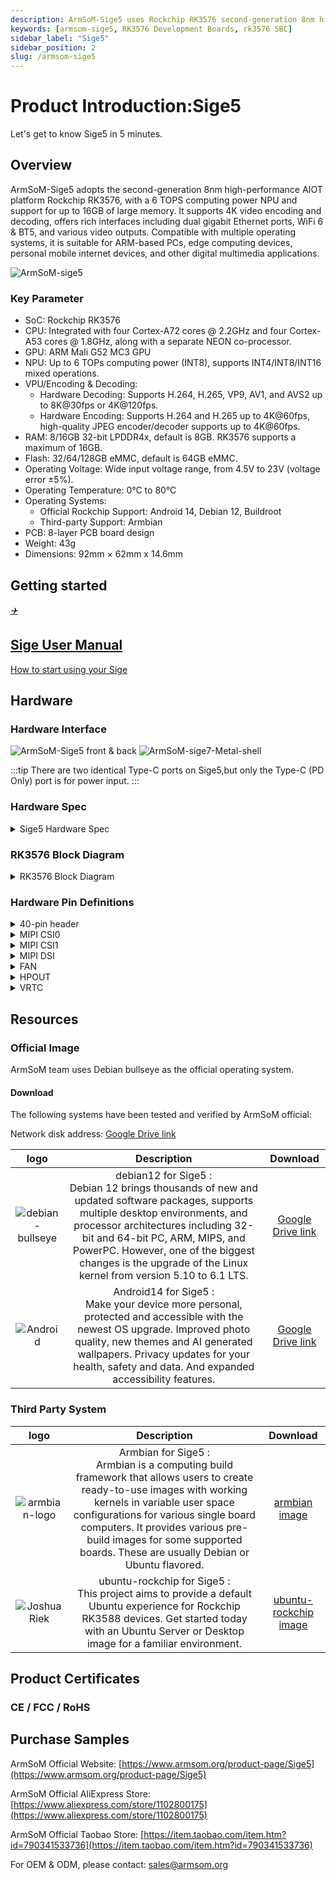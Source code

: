 ```yaml
---
description: ArmSoM-Sige5 uses Rockchip RK3576 second-generation 8nm high-performance AIOT platform, 6 TOPS computing power NPU, and can be equipped with up to 16GB of large memory. Supports 8K video encoding and decoding, has rich interfaces, supports dual Gigabit network ports, WIFI6/BT5.
keywords: [armsom-sige5, RK3576 Development Boards, rk3576 SBC]
sidebar_label: "Sige5"
sidebar_position: 2
slug: /armsom-sige5
---
```


# Product Introduction:Sige5

Let's get to know Sige5 in 5 minutes.

 ## Overview

ArmSoM-Sige5 adopts the second-generation 8nm high-performance AIOT platform Rockchip RK3576, with a 6 TOPS computing power NPU and support for up to 16GB of large memory. It supports 4K video encoding and decoding, offers rich interfaces including dual gigabit Ethernet ports, WiFi 6 & BT5, and various video outputs. Compatible with multiple operating systems, it is suitable for ARM-based PCs, edge computing devices, personal mobile internet devices, and other digital multimedia applications.

![ArmSoM-sige5](/img/sige/sige5.png)

### Key Parameter

- SoC: Rockchip RK3576
- CPU: Integrated with four Cortex-A72 cores @ 2.2GHz and four Cortex-A53 cores @ 1.8GHz, along with a separate NEON co-processor.
- GPU: ARM Mali G52 MC3 GPU
- NPU: Up to 6 TOPs computing power (INT8), supports INT4/INT8/INT16 mixed operations.
- VPU/Encoding & Decoding:
  - Hardware Decoding: Supports H.264, H.265, VP9, AV1, and AVS2 up to 8K@30fps or 4K@120fps.
  - Hardware Encoding: Supports H.264 and H.265 up to 4K@60fps, high-quality JPEG encoder/decoder supports up to 4K@60fps.
- RAM: 8/16GB 32-bit LPDDR4x, default is 8GB. RK3576 supports a maximum of 16GB.
- Flash: 32/64/128GB eMMC, default is 64GB eMMC.
- Operating Voltage: Wide input voltage range, from 4.5V to 23V (voltage error ±5%).
- Operating Temperature: 0°C to 80°C
- Operating Systems:
  - Official Rockchip Support: Android 14, Debian 12, Buildroot
  - Third-party Support: Armbian
- PCB: 8-layer PCB board design
- Weight: 43g
- Dimensions: 92mm × 62mm x 14.6mm


## Getting started

<a href="./sige-family-started" class="card-link">
    <div class="card">
        <div class="icon">
            <i>✈️</i>
        </div>
        <div class="content">
            <h2>Sige User Manual</h2>
            <p>How to start using your Sige</p>
        </div>
    </div>
</a>

## Hardware

### Hardware Interface

![ArmSoM-Sige5 front & back](/img/sige/sige5-layout.jpg)
![ArmSoM-sige7-Metal-shell](/img/sige/sige7-Metal-shell.jpeg)


:::tip
There are two identical Type-C ports on Sige5,but only the Type-C (PD Only) port is for power input.
:::

### Hardware Spec

<details>
    <summary>
        Sige5 Hardware Spec
    </summary>
   
<table>
    <thead>
        <tr>
            <th>Category</th>
            <th>Functional Parameters</th>
        </tr>
    </thead>
    <tbody align="left">
        <tr>
            <th>SOC</th>
            <th><li>RockChip RK3576</li></th>
        </tr>
       <tr>
             <th>CPU</th>
             <th><li>RK3576 Quad-core Cortex-A72@ 2.2GHz and Quad-core Cortex-A53@ 1.8GHz, 8nm process</li></th>
         </tr>
         <tr>
             <th>GPU</th>
             <th><li>ARM Mali G52 MC3 GPU</li><li>Fully compatible with OpenGL ES 1.1, 2.0 and 3.2, OpenCL up to 2.0 and Vulkan 1.1</li><li>Dedicated 2D hardware engine with MMU will maximize Improves display performance and provides very smooth operation. </li></th>
         </tr>
         <tr>
             <th>NPU</th>
             <th><li>6 TOPS@INT8</li><li>Supports INT4, INT8, INT16, FP16, BF16 and TF32 hybrid operations</li><li>Supports deep learning frameworks: TensorFlow, Caffe, Tflite, Pytorch , Onnx NNAndroid NN, etc. </li></th>
         </tr>
         <tr>
            <th>VPU/Codec</th>
            <th><li>video decoder supports H.264, H.265, VP9, AV1 and AVS2 etc. up to 8K@30fps or4K@120fps</li><li>video encoder supports H.264 and H.265 up to 4K@60fps, high-qualityJPEG encoder/decoder supports up to 4K@60fps</li></th>
        </tr>
         <tr>
            <th>ISP</th>
            <th><li>1 channel ISP, 16 million pixels</li></th>
        </tr>
       <tr >
            <th>RAM</th>
            <th><li>8GB/16GB（max 16GB ）64bit LPDDR4/LPDDR4x，default 8GB LPDDR4x</li></th>
        </tr>
        <tr >
            <th>Flash</th>
            <th><li>32GB/128GB eMMC，default 64GB eMMC</li><li>Supports MicroSD card expansion</li></th>
        </tr>
        <tr>
            <th>PCIe</th>
            <th><li>1x M.2 Key M interface (PCIe 2.0, 1-lane), expandable SSD: Type 2280/2260/2242/2230, currently defaulting to 2280</li></th>
        </tr>
        <tr>
            <th>Network</th>
            <th>
                <li>2x Gigabit Ethernet port</li>
                <li>Onboard IEEE 802.11a/b/g/n/ac/ax WIFI6 and BT5 (rtl8852bs)</li>
            </th>
        </tr>
        <tr>
            <th>Video Output</th>
            <th><li>1x HDMI OUT2.1, supports 4K@120fps</li><li> 1x MIPI DSI, maximum resolution up to 2K@60fps</li><li>1x DP1.4, maximum resolution up to 4K@120fps </li></th>
        </tr>
        
        <tr>
            <th>Video In</th>
            <th><li>2x 4-lane MIPI CSI, up to 2.5Gbps per lane</li></th>
        </tr>
        <tr>
            <th>Audio</th>
            <th>
                <li>1x HDMI audio output</li>
                <li>1x HP-OUT audio output</li>
            </th>
        </tr>
        <tr>
            <th>USB Ports</th>
            <th>
                <li>2x USB2.0, supports High-Speed (480Mbps), Full-Speed (12Mbps), and Low-Speed (1.5Mbps) modes</li>
                <li>1x USB Type-C 2.0, supports OTG, supports high-speed (480Mbps), full-speed (12Mbps) and low-speed (1.5Mbps) modes</li>
            </th>
        </tr>
        <tr>
            <th>40-pin</th>
            <th>
                <li>Compatible with Raspberry Pi 40-pin GPIO, supports various accessory peripherals</li>
                <li>Supports UART/SPI/I2C/I2S/PWM/5V Power/3.3V Power</li>
            </th>
        </tr>
        <tr>
            <th>Other</th>
            <th><li>1x 5V fan interface</li><li>1x battery connector for low power RTC chip LK8563S </li><li>2x LEDs - green LED blinks on system start, red LED user controllable</li></th>
        </tr>
        <tr>
            <th>Power Input</th>
            <th><li>USB Type-C PD 2.0, 9V/2A, 12V/2A, 15V/2A</li></th>
        </tr>
        <tr>
            <th>Buttons</th>
            <th><li>1x PWRON button for sleep/wake</li><li>1x Reset button for reboot</li><li>1x Maskrom button for maskrom burn-in mode</li></th>
        </tr>
        <tr>
            <th>OS Support</th>
            <th><li>Official：Android 14.0，Debian12，Buildroot</li><li>3rd Party：Armbian</li></th>
        </tr>
       <tr>
            <th>Dimensions</th>
            <th><li>92 mm x 62mm</li></th>
        </tr>
        <tr>
            <th>Operating temperature</th>
            <th><li>0℃ ~ 80℃</li></th>
        </tr>
    </tbody>
</table>
</details>

### RK3576 Block Diagram
<details>
    <summary>
        RK3576 Block Diagram
    </summary>
    <img
  src="/img/sige/rk3576.png"
  alt="rk3576 block diagram"
  className="session-details-live-video"/>
</details>

### Hardware Pin Definitions

<details>
    <summary>
        40-pin header
    </summary>
   <div className='gpio_style'>

| GPIO number |  Function |   Pin    |  Pin     |  Function  | GPIO number |
| :-----------: | :-------------: | :--------: | :--------: | :--------: | :------------: | 
|             |   +3.3V   | <div className='red'>1</div>  |  <div className='red'>2</div>   |   +5.0V  |    |
|111|  I2C4_SDA_M3 /UART3_CTSN_M1/UART2_RX_M2/GPIO3_B7_d/| <div className='green'>3</div> | <div className='red'>4</div>   |  +5.0V  |   |  |
| 112 | I2C4_SCL_M3/UART3_RTSN_M1 /UART2_TX_M2/GPIO3_C0_d |  <div className='green'>5</div>  | <div className='black'>6</div>  |  GND    |  |     |
| 100  | PWM1_CH0_M3 / SPI2_CLK_M2 /  UART1_CTSN_M2 / GPIO3_A4_d  |  <div className='green'>7</div>  | <div className='green'>8</div>  |   GPIO0_D4_u / <div className='orange-txt'>UART0_TX_M0_PORT</div> / JTAG_TCK_M1|    28  |
| | GND| <div className='black'>9</div> | <div className='green'>10</div> | GPIO0_B6/<div className='orange-txt'>UART0_RX_M0</div>/JTAG_TMS_M1  |14 |
|  |   | <div className='green'>11</div>  | <div className='green'>12</div> |  SAI0_SCLK_M1  /  SPI0_CSN0_M0 / I2C3_SCL_M1  / GPIO0_C6_d |     22     |
||   | <div className='green'>13</div>  | <div className='black'>14</div> |    GND     |             |
||   | <div className='green'>15</div>  | <div className='green'>16</div> |  I2C8_SDA_M2 / UART7_RX_M0  / SAI0_LRCK_M0 /  GPIO2_B7_d |     79     |
| |   +3.3V   | <div className='red'>17</div> | <div className='green'>18</div> | I2C8_SCL_M2 / UART7_TX_M0 /  GPIO2_B6_d |    78     |
|149| SPI4_MOSI_M0 / PWM2_CH5_M1 /UART6_RX_M3 / I2C3_SDA_M3/GPIO4_C5_d | <div className='green'>19</div>  | <div className='black'>20</div> |    GND |  |
|150| PWM2_CH2_M1/CAN1_TX_M1 /SPI4_MISO_M0/I2C6_SCL_M3 / GPIO4_C6_d| <div className='green'>21</div>| <div className='green'>22</div> | SARADC_VIN4  |   |
|151| PWM2_CH3_M1/CAN1_RX_M1/SPI4_CLK_M0/I2C6_SDA_M3/ GPIO4_C7_d | <div className='green'>23</div>  | <div className='green'>24</div> |  PWM2_CH6_M1 /  UART6_TX_M3  /SPI4_CSN0_M0/ GPIO4_C4_d |     148      |
| |   GND    | <div className='black'>25</div>  | <div className='green'>26</div> |   |    |
| 104 | PWM0_CH0_M3 / SPI2_MOSI_M2 / UART10_RX_M0 / GPIO3_B0_d  |  <div className='green'>27</div>  | <div className='green'>28</div>  |  GPIO2_D6_D/PWM2_CH6_M2 / UART9_RTSN_M0  |
|119| GPIO3_C7_D / UART8_RTSN_M0 | <div className='green'>29</div>  | <div className='black'>30</div> |    GND     |  |             |
|128| GPIO3_D4_D/ I2C3_SCL_M2 / SPI3_CLK_M1 / UART5_RX_M0 | <div className='green'>31</div>  | <div className='green'>32</div> |  |    |
|95| PWM2_CH7_M2/SPI3_CSN1_M0/UART9_CTSN_M0/SPDIF_TX0_M2/GPIO2_D7_d  | <div className='green'>33</div>  | <div className='black'>34</div> | GND  | |
|20| PWM0_CH0_M0/UART10_TX_M2/PDM0_CLK0_M0/SAI0_MCLK_M1/GPIO0_C4_d| <div className='green'>35</div> | <div className='green'>36</div> |SPI0_CLK_M0/I2C3_SDA_M1/SAI0_LRCK_M1/GPIO0_C7_d|23|
|96|I2C7_SCL_M1/SPI3_CLK_M0/ UART3_TX_M0/ GPIO3_A0_d D | <div className='green'>37</div>  | <div className='green'>38</div> | SPI0_MOSI_M0/PDM0_SDI0_M0/SAI0_SDI0_M1/GPIO0_D0_d | 24|
| | GND | <div className='black'>39</div>  | <div className='green'>40</div> |  I3C0_SDA_PU_M0/UART10_RX_M2/ DP_HPDIN_M1/ SAI0_SDO0_M1 / GPIO0_C5_d | 21|

</div>
</details>

<details>
    <summary>
        MIPI CSI0
    </summary>
0.5mm FPC connector(J12)

|Pin |   MIPI-CSI |   描述   |
 :--------: | :---------------------: | :--------: | 
|1,4,7,10,13,16,24,25,26,27,32,33        |  GND       |   Power Ground &  Signal Ground |
|2     | MIPI_DPHY_CSI1_RX_D3N   |     MIPI RX Lane3 iuput N |
|3     | MIPI_DPHY_CSI1_RX_D3P   |   MIPI RX Lane3 iuput P |
|5     | MIPI_DPHY_CSI1_RX_D2N |   MIPI RX Lane2 iuput N |
|6     | MIPI_DPHY_CSI1_RX_D2P|   MIPI RX Lane2 iuput P |
|8     | MIPI_DPHY_CSI2_RX_CLKN|   MIPI RX Clock iuput N |
|9     | MIPI_DPHY_CSI2_RX_CLKP |   MIPI RX Clock iuput P |
|11    |  MIPI_DPHY_CSI1_RX_D1N |   MIPI RX Lane1 iuput N |
|12    | MIPI_DPHY_CSI1_RX_D1P |   MIPI RX Lane1 iuput P |
|14    | MIPI_DPHY_CSI1_RX_D0N|    MIPI RX Lane0 iuput N |
|15    | MIPI_DPHY_CSI1_RX_D0P |    MIPI RX Lane0 iuput P |
|17    | MIPI_DPHY_CSI1_RX_CLKN|   MIPI RX Clock iuput N |
|18    | MIPI_DPHY_CSI1_RX_CLKP|  MIPI RX Clock iuput P |
|19    | MIPI_CSI1_RX_XVS        |    |
|20    | MIPI_DPHY_CSI2_CAM_CLKOUT_CON |    1.8V, CLock ouput for Sensor |
|21    | MIPI_CSI1_RX_XHS        |    |
|22    | MIPI_DPHY_CSI1_CAM_CLKOUT |   1.8V, CLock ouput for Sensor |
|23    | MIPI_DPHY_CSI1_PDN_H(GPIO3_D0) |    1.8V, GPIO |
|24    | I2C5_SCL_M3_MIPI_CSI1 |   1.8V, I2C Clock, pulled up to 1.8V with 2.2K on sige5 |
|25    | I2C5_SDA_M3_MIPI_CSI1 |  1.8V, I2C Clock, pulled up to 1.8V with 2.2K on sige5 |
|26    | MIPI_DPHY_CSI2_PDN_H(GPIO3_C7)|  1.8V, GPIO |
|27    | MIPI_DPHY_CSI1/2_RST(GPIO3_C6)|   3.3V, GPIO |
|28,29 | VCC_RX|   3.3V Power ouput |
|30,31 | VCC_5V0|   5V Power ouput |
</details>

<details>
    <summary>
        MIPI CSI1
    </summary>
0.5mm FPC connector(J25)

|Pin |   MIPI-CSI |   Description   |
|:--------: | :---------------------: | :--------: | 
|1,4,7,10,13,16,24,25,26,27,32,33        |  GND       |   Power Ground &  Signal Ground |
|2     | MIPI_DPHY_CSI1_RX_D3N   |     MIPI RX Lane3 iuput N |
|3     | MIPI_DPHY_CSI1_RX_D3P                  |   MIPI RX Lane3 iuput P |
|5          | MIPI_DPHY_CSI1_RX_D2N |   MIPI RX Lane2 iuput N |
|6          | MIPI_DPHY_CSI1_RX_D2P|   MIPI RX Lane2 iuput P |
|8          | MIPI_DPHY_CSI2_RX_CLKN|   MIPI RX Clock iuput N |
|9         | MIPI_DPHY_CSI2_RX_CLKP |   MIPI RX Clock iuput P |
|11         |  MIPI_DPHY_CSI1_RX_D1N |   MIPI RX Lane1 iuput N |
|12         | MIPI_DPHY_CSI1_RX_D1P |   MIPI RX Lane1 iuput P |
|14         | MIPI_DPHY_CSI1_RX_D0N|    MIPI RX Lane0 iuput N |
|15         | MIPI_DPHY_CSI1_RX_D0P |    MIPI RX Lane0 iuput P |
|17         | MIPI_DPHY_CSI1_RX_CLKN|   MIPI RX Clock iuput N |
|18         | MIPI_DPHY_CSI1_RX_CLKP|  MIPI RX Clock iuput P |
|19         | MIPI_CSI1_RX_XVS        |    |
|20         | MIPI_DPHY_CSI2_CAM_CLKOUT_CON |    1.8V, CLock ouput for Sensor |
|21         | MIPI_CSI1_RX_XHS        |    |
|22         | MIPI_DPHY_CSI1_CAM_CLKOUT |   1.8V, CLock ouput for Sensor |
|23         | MIPI_DPHY_CSI1_PDN_H(GPIO3_D0) |    1.8V, GPIO |
|24         | I2C5_SCL_M3_MIPI_CSI1 |   1.8V, I2C Clock, pulled up to 1.8V with 2.2K on sige5 |
|25         | I2C5_SDA_M3_MIPI_CSI1 |  1.8V, I2C Clock, pulled up to 1.8V with 2.2K on sige5 |
|26         | MIPI_DPHY_CSI2_PDN_H(GPIO3_C7)|  1.8V, GPIO |
|27         | MIPI_DPHY_CSI1/2_RST(GPIO3_C6)|   3.3V, GPIO |
|28,29      | VCC_RX|   3.3V Power ouput |
|30,31      | VCC_5V0|   5V Power ouput |
</details>

<details>
    <summary>
       MIPI DSI
    </summary>
0.5mm FPC connector(J23)

|Pin |   MIPI-DSI  |   Description     |
 :--------: | :---------------------: | :--------: | 
|1,4,7,10,13,16,27,33,34      | GND                |   Power and Signal Ground | 
|2                            | MIPI_DPHY_DSI_TX_D0N  |  MIPI1 TX Lane0 ouput N | 
|3                            | MIPI_DPHY_DSI_TX_D0P      |   MIPI1 TX Lane0 ouput P |
|5                            | MIPI_DPHY_DSI_TX_D1N        |    MIPI1 TX Lane1 ouput N |
|6                            | MIPI_DPHY_DSI_TX_D1P         |   MIPI1 TX Lane1 ouput P | 
|8                            | MIPI_DPHY_DSI_TX_CLKN   |   MIPI1 TX Clock ouput N | 
|9                            | MIPI_DPHY_DSI_TX_CLKP           |    MIPI1 TX Clock ouput P |
|11                           | MIPI_DPHY_DSI_TX_D2N                |   MIPI1 TX Lane2 ouput N |
|12                           | MIPI_DPHY_DSI_TX_D2P                |   MIPI1 TX Lane2 ouput P |
|14                           | MIPI_DPHY_DSI_TX_D3N |   MIPI1 TX Lane3 ouput N | 
|15                           | MIPI_DPHY_DSI_TX_D3P |   MIPI1 TX Lane3 ouput P | 
|17                           | LCD_BL_PWM1_CH1_M0  |   1.8V, GPIO/PWM |
|18,19                        | VCC3V3_LCD |   3.3V Power ouput | 
|20                           | LCD_RESET|   1.8V, GPIO |
|21                           | /NC |   No Connection | 
|22                           | LCD_BL_EN_H  |   3.3V, GPIO |
|23                           | I2C0_SCL_M1_TP |  1.8V, I2C Clock, pulled up to 1.8V with 2.2K on sige5 |
|24                           | I2C0_SDA_M1_TP |  1.8V, I2C Data, pulled up to 1.8V with 2.2K on sige5 |
|25                           | TP_INT_L   |    1.8V, GPIO |
|26                           | TP_RST_L  |   1.8V, GPIO |
|28,29                        | VCC5V0_LCD |  5V Power ouput |
|31,32                        | VCC_1V8 |  1.8V Power ouput |

</details>

<details>
    <summary>
        FAN
    </summary>
0.8mm connector(CN32)

|Pin |Assignment |   Description |
 :--------: | :---------: | :--------: | 
|1    | VCC_5V0 | 5V Power ouput |
|2    | GND | GND |
|3    | PWM | PWM control |
</details>

<details>
    <summary>
        HPOUT
    </summary>
0.8mm connector(CN2)

|Pin        | Assignment  | Description|
 :--------: | :---------: | :--------: | 
|1          | AOR         | right channel      |
|2          | AOL         | left channel      |
|3          | GND         | GND          |
</details>

<details>
    <summary>
        VRTC
    </summary>
0.8mm connector(J26)

|Pin        | Assignment  | Description|
 :--------: | :---------: | :--------: | 
|1          | +         | Positive pole      |
|2          | -         | Negative pole    |
</details>

## Resources
<!--

### Source Code

<div class="cards">
    <a href="https://github.com/armbian/build" class="card-link">
        <div class="card">
            <div class="icon">
                <i>📚</i>
            </div>
            <div class="content">
                <h2>Armbian Source Code</h2>
                <p>Linux for ARM development boards</p>
            </div>
        </div>
    </a>

<a href="https://github.com/armbian/linux-rockchip" class="card-link">
    <div class="card">
        <div class="icon">
            <i>📗</i>
        </div>
        <div class="content">
            <h2>Sige5 kernel</h2>
            <p>Improved Rockchip Linux</p>
        </div>
    </div>
</a>

<a href="https://github.com/rockchip-linux/u-boot" class="card-link">
    <div class="card">
        <div class="icon">
            <i>📘</i>
        </div>
        <div class="content">
            <h2>Sige5 uboot</h2>
            <p>rockchip-linux/u-boot</p>
        </div>
    </div>
</a>
</div>
 -->
 
### Official Image

ArmSoM team uses Debian bullseye as the official operating system.

#### Download

The following systems have been tested and verified by ArmSoM official:

Network disk address: 
<a href="/general-tutorial/cloud-disk" class="btn">
  <span>Google Drive link</span>
</a>

| logo  | Description  | Download|
|:--------: | :---------: | :--------:  | 
|![debian-bullseye](/img/sige/debian12.png) | debian12 for Sige5 :  <br/>  Debian 12 brings thousands of new and updated software packages, supports multiple desktop environments, and processor architectures including 32-bit and 64-bit PC, ARM, MIPS, and PowerPC. However, one of the biggest changes is the upgrade of the Linux kernel from version 5.10 to 6.1 LTS. | [Google Drive link](https://drive.google.com/drive/folders/164aAYUQe8yGcXjiZs9kjpnntF-eigywX?usp=drive_link)  |
|![Android](/img/sige/android.png) | Android14 for Sige5 :    <br/>Make your device more personal, protected and accessible with the newest OS upgrade. Improved photo quality, new themes and AI generated wallpapers. Privacy updates for your health, safety and data. And expanded accessibility features.| [Google Drive link](https://drive.google.com/drive/folders/1mzg_qaYFtXKfHLTMN5ILX9ZZBBGfT_xQ?usp=drive_link)  |

### Third Party System  

| logo  | Description  | Download|
|:--------: | :---------: | :--------:  | 
|![armbian-logo](/img/armbian-logo.webp) | Armbian for Sige5 :    <br/>  Armbian is a computing build framework that allows users to create ready-to-use images with working kernels in variable user space configurations for various single board computers. It provides various pre-build images for some supported boards. These are usually Debian or Ubuntu flavored.       | [armbian image](https://github.com/armbian/community/releases)     |
|![Joshua Riek](https://avatars.githubusercontent.com/u/10427125?v=4)          | ubuntu-rockchip for Sige5 :    <br/> This project aims to provide a default Ubuntu experience for Rockchip RK3588 devices. Get started today with an Ubuntu Server or Desktop image for a familiar environment.  | [ubuntu-rockchip image](https://github.com/Joshua-Riek/ubuntu-rockchip/releases)      |

<!-- 
### Hardware Resources 

<div class="cards">
    <a href="https://drive.google.com/drive/folders/1DFfLAtIjYqWCKZrP6XGkbytzasOrc2jm?usp=drive_link" class="card-link">
        <div class="card">
            <div class="icon">
                <i>📄</i>
            </div>
            <div class="content">
                <h2>Sige5 SCH</h2>
            </div>
        </div>
</a>

<a href="https://drive.google.com/drive/folders/1DFfLAtIjYqWCKZrP6XGkbytzasOrc2jm?usp=drive_link" class="card-link">
    <div class="card">
        <div class="icon">
            <i>📃</i>
        </div>
        <div class="content">
            <h2>Sige5 2D</h2>
        </div>
    </div>
</a>

<a href="https://drive.google.com/drive/folders/1DFfLAtIjYqWCKZrP6XGkbytzasOrc2jm?usp=drive_link" class="card-link">
    <div class="card">
        <div class="icon">
            <i>📜</i>
        </div>
        <div class="content">
            <h2>Sige5 SMD</h2>
        </div>
    </div>
</a>
<a href="https://drive.google.com/drive/folders/1DFfLAtIjYqWCKZrP6XGkbytzasOrc2jm?usp=drive_link" class="card-link">
    <div class="card">
        <div class="icon">
            <i>📑</i>
        </div>
        <div class="content">
            <h2>Datasheet</h2>
        </div>
    </div>
</a>
</div> -->

## Product Certificates

### CE / FCC / RoHS

## Purchase Samples
ArmSoM Official Website: [https://www.armsom.org/product-page/Sige5](https://www.armsom.org/product-page/Sige5)

ArmSoM Official AliExpress Store: [https://www.aliexpress.com/store/1102800175](https://www.aliexpress.com/store/1102800175) 

ArmSoM Official Taobao Store: [https://item.taobao.com/item.htm?id=790341533736](https://item.taobao.com/item.htm?id=790341533736)

For OEM & ODM, please contact: sales@armsom.org
